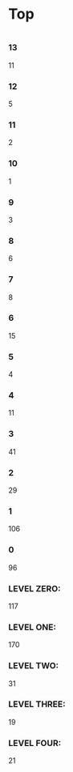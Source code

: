 # Top 
#
### 13
   11
### 12
   5
### 11
   2
### 10
   1
### 9
   3
### 8
   6
### 7
   8
### 6
   15
### 5
   4
### 4
   11
### 3
   41
### 2
   29
### 1
   106
### 0
   96
### LEVEL ZERO:
   117
### LEVEL ONE:
   170
### LEVEL TWO:
   31
### LEVEL THREE:
   19
### LEVEL FOUR:
   21
